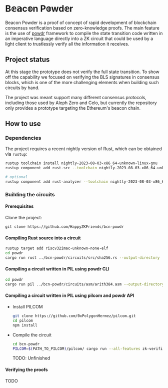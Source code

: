 # B𝕖𝕒c𝕠n P𝕠wd𝕖r

Beacon Powder is a proof of concept of rapid development of blockchain consensus verification based on zero-knowledge proofs.
The main feature is the use of [powdr](https://github.com/powdr-labs/powdr) framework to compile the state transition code written
in an imperative language directly into a ZK circuit that could be used by a light client to trustlessly verify
all the information it receives.

## Project status

At this stage the prototype does not verify the full state transition.
To show off the capability we focused on verifying the BLS signatures in consensus blocks, which is one of the more challenging
elements when building such circuits by hand.

The project was meant support many different consensus protocols, including those used by Aleph Zero and Celo, but currently
the repository only provides a prototype targeting the Ethereum's beacon chain.

## How to use

### Dependencies

The project requires a recent nightly version of Rust, which can be obtained via `rustup`:
```bash
rustup toolchain install nightly-2023-08-03-x86_64-unknown-linux-gnu
rustup component add rust-src --toolchain nightly-2023-08-03-x86_64-unknown-linux-gnu

# optional
rustup component add rust-analyzer --toolchain nightly-2023-08-03-x86_64-unknown-linux-gnu
```

### Building the circuits

#### Prerequisites

Clone the project:
```
git clone https://github.com/HappyZKFriends/bcn-powdr
```

#### Compiling Rust source into a circuit

```bash
rustup target add riscv32imac-unknown-none-elf
cd powdr
cargo run rust ../bcn-powdr/circuits/src/sha256.rs --output-directory ../bcn-powdr/circuits_data --force
```

#### Compiling a circuit written in PIL using powdr CLI

```bash
cd powdr
cargo run pil ../bcn-powdr/circuits/asm/arith384.asm --output-directory ../bcn-powdr/circuits_data --force
```

#### Compiling a circuit written in PIL using pilcom and powdr API

- Install PILCOM

    ```bash
    git clone https://github.com/0xPolygonHermez/pilcom.git
    cd pilcom
    npm install
    ```

- Compile the circuit

    ```bash
    cd bcn-powdr
    PILCOM=$(PATH_TO_PILCOM)/pilcom/ cargo run --all-features zk-verifier run
    ```

    TODO: Unfinished

#### Verifying the proofs

TODO

